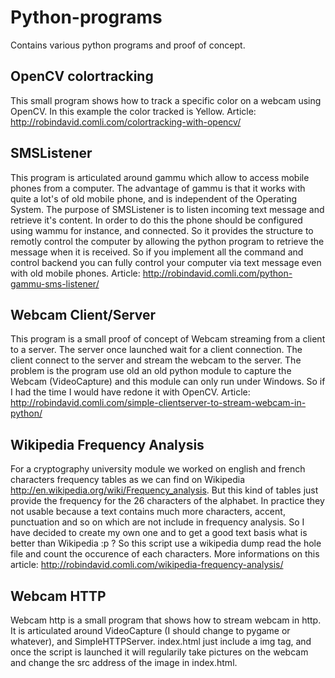 Python-programs
===============

Contains various python programs and proof of concept.

OpenCV colortracking
--------------------

This small program shows how to track a specific color on a webcam using OpenCV.
In this example the color tracked is Yellow.
Article: http://robindavid.comli.com/colortracking-with-opencv/

SMSListener
-----------

This program is articulated around gammu which allow to access mobile phones from a computer.
The advantage of gammu is that it works with quite a lot's of old mobile phone, and is independent of the Operating System.
The purpose of SMSListener is to listen incoming text message and retrieve it's content. In order to do this the phone
should be configured using wammu for instance, and connected. So it provides the structure to remotly control the computer
by allowing the python program to retrieve the message when it is received. So if you implement all the command and control
backend you can fully control your computer via text message even with old mobile phones.
Article: http://robindavid.comli.com/python-gammu-sms-listener/

Webcam Client/Server
--------------------

This program is a small proof of concept of Webcam streaming from a client to a server.
The server once launched wait for a client connection. The client connect to the server and stream the webcam to the server.
The problem is the program use old an old python module to capture the Webcam (VideoCapture) and this module can only run under
Windows. So if I had the time I would have redone it with OpenCV.
Article: http://robindavid.comli.com/simple-clientserver-to-stream-webcam-in-python/

Wikipedia Frequency Analysis
----------------------------

For a cryptography university module we worked on english and french characters frequency tables as we can find on Wikipedia http://en.wikipedia.org/wiki/Frequency_analysis.
But this kind of tables just provide the frequency for the 26 characters of the alphabet. In practice they not usable because
a text contains much more characters, accent, punctuation and so on which are not include in frequency analysis.
So I have decided to create my own one and to get a good text basis what is better than Wikipedia :p ?
So this script use a wikipedia dump read the hole file and count the occurence of each characters.
More informations on this article:  http://robindavid.comli.com/wikipedia-frequency-analysis/

Webcam HTTP
-----------

Webcam http is a small program that shows how to stream webcam in http. It is articulated around VideoCapture (I should change to pygame or whatever), and SimpleHTTPServer.
index.html just include a img tag, and once the script is launched it will regularily take pictures on the webcam and change the src address of the image in index.html.

